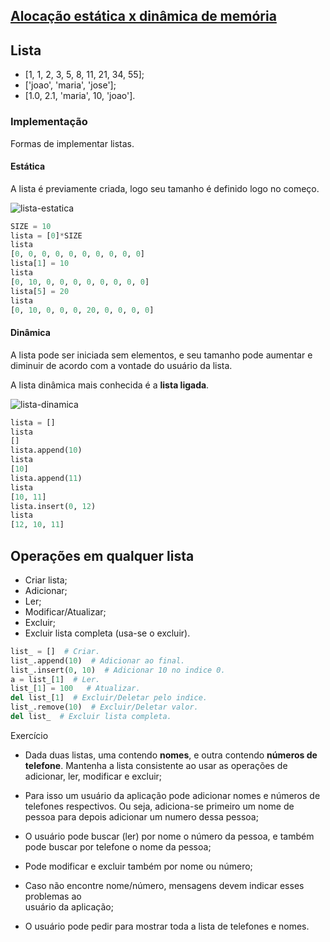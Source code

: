 ## [Alocação estática x dinâmica de memória](https://pt.wikipedia.org/wiki/Aloca%C3%A7%C3%A3o_de_mem%C3%B3ria)


## Lista

* [1, 1, 2, 3, 5, 8, 11, 21, 34, 55];
* ['joao', 'maria', 'jose'];
* [1.0, 2.1, 'maria', 10, 'joao'].

### Implementação

Formas de implementar listas.

#### Estática

A lista é previamente criada, logo seu tamanho é definido logo no começo.

![lista-estatica](../images/list/lista-estatica.svg)

```Python tab=
SIZE = 10
lista = [0]*SIZE
lista
[0, 0, 0, 0, 0, 0, 0, 0, 0, 0]
lista[1] = 10
lista
[0, 10, 0, 0, 0, 0, 0, 0, 0, 0]
lista[5] = 20
lista
[0, 10, 0, 0, 0, 20, 0, 0, 0, 0]
```

#### Dinâmica

A lista pode ser iniciada sem elementos, e seu tamanho pode aumentar e diminuir
de acordo com a vontade do usuário da lista.

A lista dinâmica mais conhecida é a **lista ligada**.

![lista-dinamica](../images/list/lista-dinamica.svg)

```Python tab=
lista = []
lista
[]
lista.append(10)
lista
[10]
lista.append(11)
lista
[10, 11]
lista.insert(0, 12)
lista
[12, 10, 11]
```

## Operações em qualquer lista

* Criar lista;
* Adicionar;
* Ler;
* Modificar/Atualizar;
* Excluir;
* Excluir lista completa (usa-se o excluir).

```Python tab=
list_ = []  # Criar.
list_.append(10)  # Adicionar ao final.
list_.insert(0, 10)  # Adicionar 10 no indice 0.
a = list_[1]  # Ler.
list_[1] = 100   # Atualizar.
del list_[1]  # Excluir/Deletar pelo indice.
list_.remove(10)  # Excluir/Deletar valor.
del list_  # Excluir lista completa.
```

Exercício

* Dada duas listas, uma contendo **nomes**, e outra contendo **números de
  telefone**. Mantenha a lista consistente ao usar as operações de adicionar, ler, modificar e excluir;

* Para isso um usuário da aplicação pode adicionar nomes e números de telefones
  respectivos. Ou seja, adiciona-se primeiro um nome de pessoa para depois adicionar um numero dessa pessoa;

* O usuário pode buscar (ler) por nome o número da pessoa, e também pode buscar
  por telefone o nome da pessoa;

* Pode modificar e excluir também por nome ou número;

* Caso não encontre nome/número, mensagens devem indicar esses problemas ao   
  usuário da aplicação;

* O usuário pode pedir para mostrar toda a lista de telefones e nomes.

